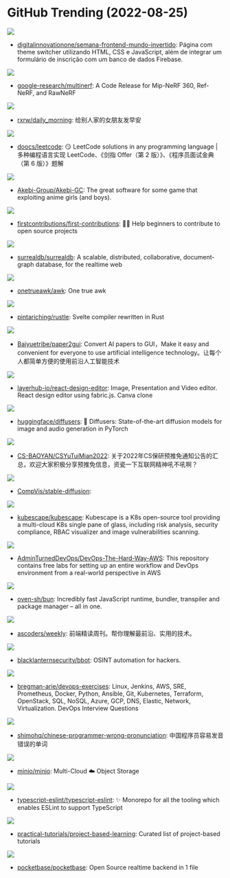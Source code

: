 # GitHub Trending (2022-08-25)

![](https://img.shields.io/badge/HTML-New%2054-green?style=flat-square&logo=appveyor)
- [digitalinnovationone/semana-frontend-mundo-invertido](https://github.com/digitalinnovationone/semana-frontend-mundo-invertido): Página com theme switcher utilizando HTML, CSS e JavaScript, além de integrar um formulário de inscrição com um banco de dados Firebase.

![](https://img.shields.io/badge/Python-New%20249-green?style=flat-square&logo=appveyor)
- [google-research/multinerf](https://github.com/google-research/multinerf): A Code Release for Mip-NeRF 360, Ref-NeRF, and RawNeRF

![](https://img.shields.io/badge/Python-New%2080-green?style=flat-square&logo=appveyor)
- [rxrw/daily_morning](https://github.com/rxrw/daily_morning): 给别人家的女朋友发早安

![](https://img.shields.io/badge/Java-New%2084-green?style=flat-square&logo=appveyor)
- [doocs/leetcode](https://github.com/doocs/leetcode): 😏 LeetCode solutions in any programming language | 多种编程语言实现 LeetCode、《剑指 Offer（第 2 版）》、《程序员面试金典（第 6 版）》题解

![](https://img.shields.io/badge/C%2B%2B-New%2061-green?style=flat-square&logo=appveyor)
- [Akebi-Group/Akebi-GC](https://github.com/Akebi-Group/Akebi-GC): The great software for some game that exploiting anime girls (and boys).

![](https://img.shields.io/badge/none-New%20192-green?style=flat-square&logo=appveyor)
- [firstcontributions/first-contributions](https://github.com/firstcontributions/first-contributions): 🚀✨ Help beginners to contribute to open source projects

![](https://img.shields.io/badge/Rust-New%20693-green?style=flat-square&logo=appveyor)
- [surrealdb/surrealdb](https://github.com/surrealdb/surrealdb): A scalable, distributed, collaborative, document-graph database, for the realtime web

![](https://img.shields.io/badge/C-New%20115-green?style=flat-square&logo=appveyor)
- [onetrueawk/awk](https://github.com/onetrueawk/awk): One true awk

![](https://img.shields.io/badge/Rust-New%20174-green?style=flat-square&logo=appveyor)
- [pintariching/rustle](https://github.com/pintariching/rustle): Svelte compiler rewritten in Rust

![](https://img.shields.io/badge/Jupyter%20Notebook-New%20156-green?style=flat-square&logo=appveyor)
- [Baiyuetribe/paper2gui](https://github.com/Baiyuetribe/paper2gui): Convert AI papers to GUI，Make it easy and convenient for everyone to use artificial intelligence technology。让每个人都简单方便的使用前沿人工智能技术

![](https://img.shields.io/badge/TypeScript-New%2095-green?style=flat-square&logo=appveyor)
- [layerhub-io/react-design-editor](https://github.com/layerhub-io/react-design-editor): Image, Presentation and Video editor. React design editor using fabric.js. Canva clone

![](https://img.shields.io/badge/Python-New%20594-green?style=flat-square&logo=appveyor)
- [huggingface/diffusers](https://github.com/huggingface/diffusers): 🤗 Diffusers: State-of-the-art diffusion models for image and audio generation in PyTorch

![](https://img.shields.io/badge/none-New%208-green?style=flat-square&logo=appveyor)
- [CS-BAOYAN/CSYuTuiMian2022](https://github.com/CS-BAOYAN/CSYuTuiMian2022): 关于2022年CS保研预推免通知公告的汇总，欢迎大家积极分享预推免信息，资瓷一下互联网精神吼不吼啊？

![](https://img.shields.io/badge/Jupyter%20Notebook-New%20882-green?style=flat-square&logo=appveyor)
- [CompVis/stable-diffusion](https://github.com/CompVis/stable-diffusion): 

![](https://img.shields.io/badge/Go-New%2060-green?style=flat-square&logo=appveyor)
- [kubescape/kubescape](https://github.com/kubescape/kubescape): Kubescape is a K8s open-source tool providing a multi-cloud K8s single pane of glass, including risk analysis, security compliance, RBAC visualizer and image vulnerabilities scanning.

![](https://img.shields.io/badge/Python-New%2013-green?style=flat-square&logo=appveyor)
- [AdminTurnedDevOps/DevOps-The-Hard-Way-AWS](https://github.com/AdminTurnedDevOps/DevOps-The-Hard-Way-AWS): This repository contains free labs for setting up an entire workflow and DevOps environment from a real-world perspective in AWS

![](https://img.shields.io/badge/Zig-New%20230-green?style=flat-square&logo=appveyor)
- [oven-sh/bun](https://github.com/oven-sh/bun): Incredibly fast JavaScript runtime, bundler, transpiler and package manager – all in one.

![](https://img.shields.io/badge/JavaScript-New%2042-green?style=flat-square&logo=appveyor)
- [ascoders/weekly](https://github.com/ascoders/weekly): 前端精读周刊。帮你理解最前沿、实用的技术。

![](https://img.shields.io/badge/Python-New%20207-green?style=flat-square&logo=appveyor)
- [blacklanternsecurity/bbot](https://github.com/blacklanternsecurity/bbot): OSINT automation for hackers.

![](https://img.shields.io/badge/Python-New%2088-green?style=flat-square&logo=appveyor)
- [bregman-arie/devops-exercises](https://github.com/bregman-arie/devops-exercises): Linux, Jenkins, AWS, SRE, Prometheus, Docker, Python, Ansible, Git, Kubernetes, Terraform, OpenStack, SQL, NoSQL, Azure, GCP, DNS, Elastic, Network, Virtualization. DevOps Interview Questions

![](https://img.shields.io/badge/JavaScript-New%2075-green?style=flat-square&logo=appveyor)
- [shimohq/chinese-programmer-wrong-pronunciation](https://github.com/shimohq/chinese-programmer-wrong-pronunciation): 中国程序员容易发音错误的单词

![](https://img.shields.io/badge/Go-New%2030-green?style=flat-square&logo=appveyor)
- [minio/minio](https://github.com/minio/minio): Multi-Cloud ☁️ Object Storage

![](https://img.shields.io/badge/TypeScript-New%207-green?style=flat-square&logo=appveyor)
- [typescript-eslint/typescript-eslint](https://github.com/typescript-eslint/typescript-eslint): ✨ Monorepo for all the tooling which enables ESLint to support TypeScript

![](https://img.shields.io/badge/none-New%20123-green?style=flat-square&logo=appveyor)
- [practical-tutorials/project-based-learning](https://github.com/practical-tutorials/project-based-learning): Curated list of project-based tutorials

![](https://img.shields.io/badge/Go-New%2036-green?style=flat-square&logo=appveyor)
- [pocketbase/pocketbase](https://github.com/pocketbase/pocketbase): Open Source realtime backend in 1 file

